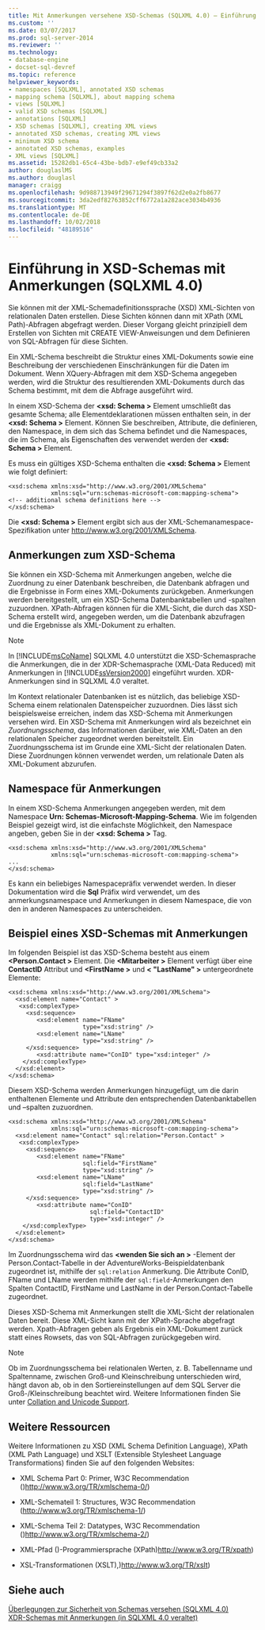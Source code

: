 ```yaml
---
title: Mit Anmerkungen versehene XSD-Schemas (SQLXML 4.0) – Einführung | Microsoft-Dokumentation
ms.custom: ''
ms.date: 03/07/2017
ms.prod: sql-server-2014
ms.reviewer: ''
ms.technology:
- database-engine
- docset-sql-devref
ms.topic: reference
helpviewer_keywords:
- namespaces [SQLXML], annotated XSD schemas
- mapping schema [SQLXML], about mapping schema
- views [SQLXML]
- valid XSD schemas [SQLXML]
- annotations [SQLXML]
- XSD schemas [SQLXML], creating XML views
- annotated XSD schemas, creating XML views
- minimum XSD schema
- annotated XSD schemas, examples
- XML views [SQLXML]
ms.assetid: 15282db1-65c4-43be-bdb7-e9ef49cb33a2
author: douglaslMS
ms.author: douglasl
manager: craigg
ms.openlocfilehash: 9d988713949f29671294f3897f62d2e0a2fb8677
ms.sourcegitcommit: 3da2edf82763852cff6772a1a282ace3034b4936
ms.translationtype: MT
ms.contentlocale: de-DE
ms.lasthandoff: 10/02/2018
ms.locfileid: "48189516"
---
```

# <a name="introduction-to-annotated-xsd-schemas-sqlxml-40"></a>Einführung in XSD-Schemas mit Anmerkungen (SQLXML 4.0)
  Sie können mit der XML-Schemadefinitionssprache (XSD) XML-Sichten von relationalen Daten erstellen. Diese Sichten können dann mit XPath (XML Path)-Abfragen abgefragt werden. Dieser Vorgang gleicht prinzipiell dem Erstellen von Sichten mit CREATE VIEW-Anweisungen und dem Definieren von SQL-Abfragen für diese Sichten.  
  
 Ein XML-Schema beschreibt die Struktur eines XML-Dokuments sowie eine Beschreibung der verschiedenen Einschränkungen für die Daten im Dokument. Wenn XQuery-Abfragen mit dem XSD-Schema angegeben werden, wird die Struktur des resultierenden XML-Dokuments durch das Schema bestimmt, mit dem die Abfrage ausgeführt wird.  
  
 In einem XSD-Schema der  **\<xsd: Schema >** Element umschließt das gesamte Schema; alle Elementdeklarationen müssen enthalten sein, in der  **\<xsd: Schema >** Element. Können Sie beschreiben, Attribute, die definieren, den Namespace, in dem sich das Schema befindet und die Namespaces, die im Schema, als Eigenschaften des verwendet werden der  **\<xsd: Schema >** Element.  
  
 Es muss ein gültiges XSD-Schema enthalten die  **\<xsd: Schema >** Element wie folgt definiert:  
  
```  
<xsd:schema xmlns:xsd="http://www.w3.org/2001/XMLSchema"   
            xmlns:sql="urn:schemas-microsoft-com:mapping-schema">  
<!-- additional schema definitions here -->  
</xsd:schema>  
```  
  
 Die  **\<xsd: Schema >** Element ergibt sich aus der XML-Schemanamespace-Spezifikation unter http://www.w3.org/2001/XMLSchema.  
  
## <a name="annotations-to-the-xsd-schema"></a>Anmerkungen zum XSD-Schema  
 Sie können ein XSD-Schema mit Anmerkungen angeben, welche die Zuordnung zu einer Datenbank beschreiben, die Datenbank abfragen und die Ergebnisse in Form eines XML-Dokuments zurückgeben. Anmerkungen werden bereitgestellt, um ein XSD-Schema Datenbanktabellen und -spalten zuzuordnen. XPath-Abfragen können für die XML-Sicht, die durch das XSD-Schema erstellt wird, angegeben werden, um die Datenbank abzufragen und die Ergebnisse als XML-Dokument zu erhalten.  
  
> [!NOTE]  
>  In [!INCLUDE[msCoName](../../../includes/msconame-md.md)] SQLXML 4.0 unterstützt die XSD-Schemasprache die Anmerkungen, die in der XDR-Schemasprache (XML-Data Reduced) mit Anmerkungen in [!INCLUDE[ssVersion2000](../../../includes/ssversion2000-md.md)] eingeführt wurden. XDR-Anmerkungen sind in SQLXML 4.0 veraltet.  
  
 Im Kontext relationaler Datenbanken ist es nützlich, das beliebige XSD-Schema einem relationalen Datenspeicher zuzuordnen. Dies lässt sich beispielsweise erreichen, indem das XSD-Schema mit Anmerkungen versehen wird. Ein XSD-Schema mit Anmerkungen wird als bezeichnet ein *Zuordnungsschema*, das Informationen darüber, wie XML-Daten an den relationalen Speicher zugeordnet werden bereitstellt. Ein Zuordnungsschema ist im Grunde eine XML-Sicht der relationalen Daten. Diese Zuordnungen können verwendet werden, um relationale Daten als XML-Dokument abzurufen.  
  
## <a name="namespace-for-annotations"></a>Namespace für Anmerkungen  
 In einem XSD-Schema Anmerkungen angegeben werden, mit dem Namespace **Urn: Schemas-Microsoft-Mapping-Schema**. Wie im folgenden Beispiel gezeigt wird, ist die einfachste Möglichkeit, den Namespace angeben, geben Sie in der  **\<xsd: Schema >** Tag.  
  
```  
<xsd:schema xmlns:xsd="http://www.w3.org/2001/XMLSchema"   
            xmlns:sql="urn:schemas-microsoft-com:mapping-schema">  
...  
</xsd:schema>  
```  
  
 Es kann ein beliebiges Namespacepräfix verwendet werden. In dieser Dokumentation wird die **Sql** Präfix wird verwendet, um des anmerkungsnamespace und Anmerkungen in diesem Namespace, die von den in anderen Namespaces zu unterscheiden.  
  
## <a name="example-of-an-annotated-xsd-schema"></a>Beispiel eines XSD-Schemas mit Anmerkungen  
 Im folgenden Beispiel ist das XSD-Schema besteht aus einem  **\<Person.Contact >** Element. Die  **\<Mitarbeiter >** Element verfügt über eine **ContactID** Attribut und  **\<FirstName >** und  **\< "LastName" >** untergeordnete Elemente:  
  
```  
<xsd:schema xmlns:xsd="http://www.w3.org/2001/XMLSchema">  
  <xsd:element name="Contact" >  
   <xsd:complexType>  
     <xsd:sequence>  
        <xsd:element name="FName"    
                     type="xsd:string" />   
        <xsd:element name="LName"  
                     type="xsd:string" />  
     </xsd:sequence>  
        <xsd:attribute name="ConID" type="xsd:integer" />  
    </xsd:complexType>  
  </xsd:element>  
</xsd:schema>  
```  
  
 Diesem XSD-Schema werden Anmerkungen hinzugefügt, um die darin enthaltenen Elemente und Attribute den entsprechenden Datenbanktabellen und –spalten zuzuordnen.  
  
```  
<xsd:schema xmlns:xsd="http://www.w3.org/2001/XMLSchema"  
            xmlns:sql="urn:schemas-microsoft-com:mapping-schema">  
  <xsd:element name="Contact" sql:relation="Person.Contact" >  
   <xsd:complexType>  
     <xsd:sequence>  
        <xsd:element name="FName"  
                     sql:field="FirstName"   
                     type="xsd:string" />   
        <xsd:element name="LName"    
                     sql:field="LastName"    
                     type="xsd:string" />  
     </xsd:sequence>  
        <xsd:attribute name="ConID"   
                       sql:field="ContactID"   
                       type="xsd:integer" />  
    </xsd:complexType>  
  </xsd:element>  
</xsd:schema>  
```  
  
 Im Zuordnungsschema wird das  **\<wenden Sie sich an >** -Element der Person.Contact-Tabelle in der AdventureWorks-Beispieldatenbank zugeordnet ist, mithilfe der `sql:relation` Anmerkung. Die Attribute ConID, FName und LName werden mithilfe der `sql:field`-Anmerkungen den Spalten ContactID, FirstName und LastName in der Person.Contact-Tabelle zugeordnet.  
  
 Dieses XSD-Schema mit Anmerkungen stellt die XML-Sicht der relationalen Daten bereit. Diese XML-Sicht kann mit der XPath-Sprache abgefragt werden. Xpath-Abfragen geben als Ergebnis ein XML-Dokument zurück statt eines Rowsets, das von SQL-Abfragen zurückgegeben wird.  
  
> [!NOTE]  
>  Ob im Zuordnungsschema bei relationalen Werten, z. B. Tabellenname und Spaltenname, zwischen Groß-und Kleinschreibung unterschieden wird, hängt davon ab, ob in den Sortiereinstellungen auf dem SQL Server die Groß-/Kleinschreibung beachtet wird. Weitere Informationen finden Sie unter [Collation and Unicode Support](../../collations/collation-and-unicode-support.md).  
  
## <a name="other-resources"></a>Weitere Ressourcen  
 Weitere Informationen zu XSD (XML Schema Definition Language), XPath (XML Path Language) und XSLT (Extensible Stylesheet Language Transformations) finden Sie auf den folgenden Websites:  
  
-   XML Schema Part 0: Primer, W3C Recommendation ()http://www.w3.org/TR/xmlschema-0/)  
  
-   XML-Schemateil 1: Structures, W3C Recommendation (http://www.w3.org/TR/xmlschema-1/)  
  
-   XML-Schema Teil 2: Datatypes, W3C Recommendation ()http://www.w3.org/TR/xmlschema-2/)  
  
-   XML-Pfad ()-Programmiersprache (XPath)http://www.w3.org/TR/xpath)  
  
-   XSL-Transformationen (XSLT),)http://www.w3.org/TR/xslt)  
  
## <a name="see-also"></a>Siehe auch  
 [Überlegungen zur Sicherheit von Schemas versehen &#40;SQLXML 4.0&#41;](../../sqlxml-annotated-xsd-schemas-xpath-queries/security/annotated-schema-security-considerations-sqlxml-4-0.md)   
 [XDR-Schemas mit Anmerkungen &#40;in SQLXML 4.0 veraltet&#41;](annotated-xdr-schemas-deprecated-in-sqlxml-4-0.md)  
  
  
